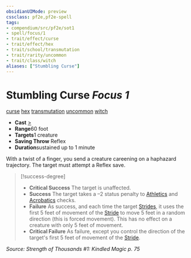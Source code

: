 ```yaml
---
obsidianUIMode: preview
cssclass: pf2e,pf2e-spell
tags:
- compendium/src/pf2e/sot1
- spell/focus/1
- trait/effect/curse
- trait/effect/hex
- trait/school/transmutation
- trait/rarity/uncommon
- trait/class/witch
aliases: ["Stumbling Curse"]
---
```

# Stumbling Curse *Focus 1*   
[curse](curse.md)  [hex](hex-apg.md)  [transmutation](transmutation.md)  [uncommon](uncommon.md)  [witch](rules/traits/witch-apg.md)  

- **Cast** [>](chapter-9-playing-the-game.md#Actions "Single Action") 
- **Range**60 foot
- **Targets**1 creature
- **Saving Throw** Reflex
- **Duration**sustained up to 1 minute

With a twist of a finger, you send a creature careening on a haphazard trajectory. The target must attempt a Reflex save.

> [!success-degree] 
> - **Critical Success** The target is unaffected.
> - **Success** The target takes a –2 status penalty to [Athletics](../skills.md#Athletics) and [Acrobatics](../skills.md#Acrobatics) checks.
> - **Failure** As success, and each time the target [Strides](stride.md), it uses the first 5 feet of movement of the [Stride](stride.md) to move 5 feet in a random direction (this is forced movement). This has no effect on a creature with only 5 feet of movement.
> - **Critical Failure** As failure, except you control the direction of the target's first 5 feet of movement of the [Stride](stride.md).

*Source: Strength of Thousands #1: Kindled Magic p. 75*